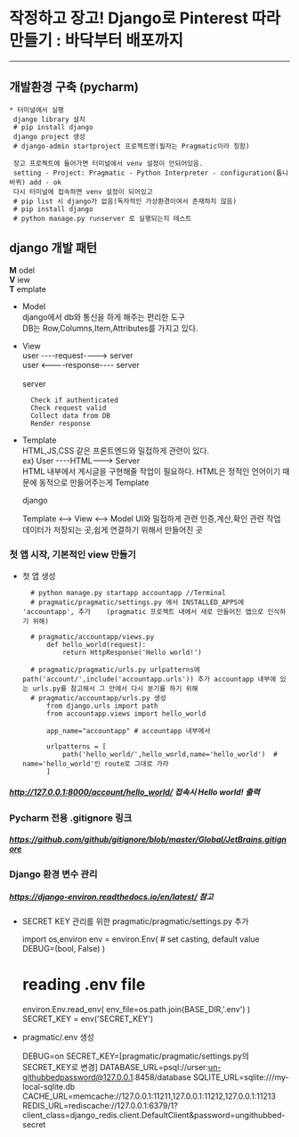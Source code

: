 # 작정하고 장고! Django로 Pinterest 따라만들기 : 바닥부터 배포까지
<hr>

## 개발환경 구축 (pycharm)
    * 터미널에서 실행
     django library 설치
     # pip install django
     django project 생성
     # django-admin startproject 프로젝트명(필자는 Pragmatic이라 칭함) 
     
     장고 프로젝트에 들어가면 터미널에서 venv 설정이 안되어있음. 
     setting - Project: Pragmatic - Python Interpreter - configuration(톱니바퀴) add - ok
     다시 터미널에 접속하면 venv 설정이 되어있고 
     # pip list 시 django가 없음(독자적인 가상환경이여서 존재하지 않음)
     # pip install django
     # python manage.py runserver 로 실행되는지 테스트

## django 개발 패턴

**M** odel  <br>
**V** iew  <br>
**T** emplate  <br>

* Model   <br>
  django에서 db와 통신을 하게 해주는 편리한 도구 <br> 
  DB는 Row,Columns,Item,Attributes를 가지고 있다.
    
* View 
  <br>
    user ----request----> server  <br>
    user <----response---- server  <br>
    <br>
    server  <br>
  
        Check if authenticated  
        Check request valid 
        Collect data from DB  
        Render response  
    
* Template  <br>
    HTML,JS,CSS 같은 프론트엔드와 밀접하게 관련이 있다.<br>
    ex) User ----HTML---> Server<br>
         HTML 내부에서 게시글을 구현해줄 작업이 필요하다. HTML은 정적인 언어이기 때문에 동적으로 만들어주는게 Template<br>
    
    

    django
    
    Template <--> View <--> Model
    UI와 밀접하게 관련
    인증,계산,확인 관련 작업
    데이터가 저장되는 곳,쉽게 연결하기 위해서 만들어진 곳

    
### 첫 앱 시작, 기본적인 view 만들기
* 첫 앱 생성 <br>
  
        # python manage.py startapp accountapp //Terminal
        # pragmatic/pragmatic/settings.py 에서 INSTALLED_APPS에 'accountapp', 추가    (pragmatic 프로젝트 내에서 새로 만들어진 앱으로 인식하기 위해)
    
        # pragmatic/accountapp/views.py 
            def hello_world(request):
                return HttpResponse('Hello world!')
        
        # pragmatic/pragmatic/urls.py urlpatterns에 path('account/',include('accountapp.urls')) 추가 accountapp 내부에 있는 urls.py를 참고해서 그 안에서 다시 분기를 하기 위해
        # pragmatic/accountapp/urls.py 생성
            from django.urls import path
            from accountapp.views import hello_world
        
            app_name="accountapp" # accountapp 내부에서
        
            urlpatterns = [
                path('hello_world/',hello_world,name='hello_world')  # name='hello_world'인 route로 그대로 가라
            ]
##### http://127.0.0.1:8000/account/hello_world/ 접속시 Hello world! 출력
    

### Pycharm 전용 .gitignore 링크
##### https://github.com/github/gitignore/blob/master/Global/JetBrains.gitignore
### Django 환경 변수 관리 
##### https://django-environ.readthedocs.io/en/latest/ 참고
    
* SECRET KEY 관리를 위한 pragmatic/pragmatic/settings.py 추가
  

    import os,environ
    env = environ.Env(
        # set casting, default value
        DEBUG=(bool, False)
    )

    # reading .env file
    environ.Env.read_env(
        env_file=os.path.join(BASE_DIR,'.env')
    )
    SECRET_KEY = env('SECRET_KEY')

* pragmatic/.env 생성
  

    DEBUG=on
    SECRET_KEY=[pragmatic/pragmatic/settings.py의 SECRET_KEY로 변경]
    DATABASE_URL=psql://urser:un-githubbedpassword@127.0.0.1:8458/database
    SQLITE_URL=sqlite:///my-local-sqlite.db
    CACHE_URL=memcache://127.0.0.1:11211,127.0.0.1:11212,127.0.0.1:11213
    REDIS_URL=rediscache://127.0.0.1:6379/1?client_class=django_redis.client.DefaultClient&password=ungithubbed-secret


